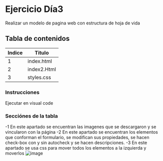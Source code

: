 # Ejercicio Día3
Realizar un modelo de pagina web con estructura de hoja de vida

## Tabla de contenidos
| Indice | Titulo  |
|--|--|
| 1 | index.html |
| 2 | index2.Html|
| 3 | styles.css|

### Instrucciones
Ejecutar en visual code
### Secciónes de la tabla
-1 En este apartado se encuentran las imagenes que se descargaron y se vincularon con la página
-2 En este apartado se encuentran los elementos que conforman el formulario, se modifican sus propiedades, se hacen check-box con y sin autocheck y se hacen descripciones.
-3 En este apartado se usa css para mover todos los elementos a la izquierda y moverlos 
![image](https://github.com/user-attachments/assets/5f59d27e-b2a2-4991-9e7f-cac8a5ad824a)

